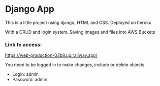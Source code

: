 # Django App

This is a little project using django, HTML and CSS. Deployed on heroku.

With a CRUD and login system. Saving images and files into AWS Buckets

### Link to access: 
https://web-production-02b8.up.railway.app/

You need to be logged in to make changes, include or delete objects.
- Login: admin
- Password: admin
